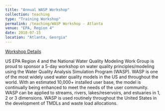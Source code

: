 ```yaml
---
title: "Annual WASP Workshop"
collection: teaching
type: "Training Workshop"
permalink: /teaching/WASP Workshop - Atlanta
venue: "EPA, Region 4"
date: 2018-07-15
location: "Atlanta, Georgia"
---
```


[Workshop Details](http://epawasp.twool.com/workshop/)

US EPA Region 4 and the National Water Quality Modeling Work Group is proud to sponsor a 5-day workshop on water quality principles/modeling using the Water Quality Analysis Simulation Program (WASP). WASP is one of the most widely used water quality models in the US and throughout the world. With an estimated 10,000+ installed user base, the model is continually being enhanced to meet the needs of the user community. 
WASP can be applied to streams, rivers, lakes/reservoirs, and estuaries in 1, 2 or 3 dimensions. WASP is used routinely throughout the United States in the development of TMDLs and waste load allocations.
